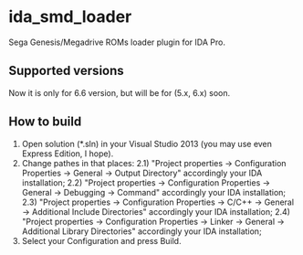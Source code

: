 # ida_smd_loader
Sega Genesis/Megadrive ROMs loader plugin for IDA Pro.

## Supported versions
Now it is only for 6.6 version, but will be for (5.x, 6.x) soon.

## How to build
1) Open solution (*.sln) in your Visual Studio 2013 (you may use even Express Edition, I hope).
2) Change pathes in that places:
2.1) "Project properties -> Configuration Properties -> General -> Output Directory" accordingly your IDA installation;
2.2) "Project properties -> Configuration Properties -> General -> Debugging -> Command" accordingly your IDA installation;
2.3) "Project properties -> Configuration Properties -> C/C++ -> General -> Additional Include Directories" accordingly your IDA installation;
2.4) "Project properties -> Configuration Properties -> Linker -> General -> Additional Library Directories" accordingly your IDA installation;
3) Select your Configuration and press Build.

